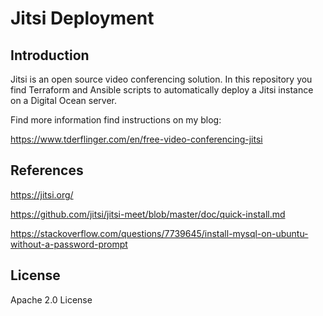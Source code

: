 # Jitsi Deployment

## Introduction

Jitsi is an open source video conferencing solution. In this
repository you find Terraform and Ansible scripts to automatically
deploy a Jitsi instance on a Digital Ocean server.

Find more information find instructions on my blog:

https://www.tderflinger.com/en/free-video-conferencing-jitsi

## References

https://jitsi.org/

https://github.com/jitsi/jitsi-meet/blob/master/doc/quick-install.md

https://stackoverflow.com/questions/7739645/install-mysql-on-ubuntu-without-a-password-prompt

## License

Apache 2.0 License

